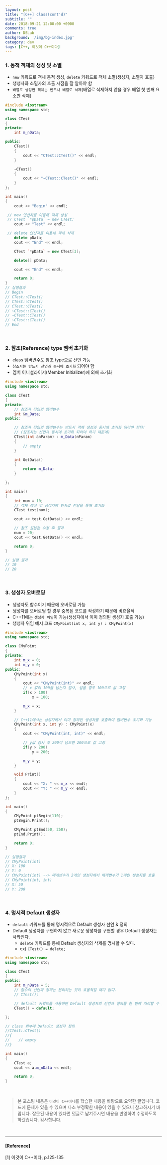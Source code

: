 ```yaml
---
layout: post
title: "[C++] class(cont'd)"
subtitle: ""
date: 2018-09-21 12:00:00 +0900
comments: true
author: DSLab
background: '/img/bg-index.jpg'
category: dev
tags: [C++, 이것이 C++이다]
---
```


### 1. 동적 객체의 생성 및 소멸
  - `new` 키워드로 객체 동적 생성, `delete` 키워드로 객체 소멸(생성자, 소멸자 호출)
  - 생성자와 소멸자의 호출 시점을 잘 알아야 함
  - `배열로 생성한 객체는 반드시 배열로 삭제`(배열로 삭제하지 않을 경우 배열 첫 번째 요소만 삭제)

```c++
#include <iostream>
using namespace std;

class CTest
{
private:
    int m_nData;

public:
    CTest()
    {
        cout << "CTest::CTest()" << endl;
    }

    ~CTest()
    {
        cout << "~CTest::CTest()" << endl;
    }
};

int main()
{
    cout << "Begin" << endl;

 // new 연산자를 이용해 객체 생성
 // CTest `*pData` = new CTest;
    cout << "Test" << endl;

 // delete 연산자를 이용해 객체 삭제
    delete pData;
    cout << "End" << endl;

    CTest `*pData` = new CTest[3];

    delete[] pData;

    cout << "End" << endl;

    return 0;
}
// 실행결과
// Begin
// CTest::CTest()
// CTest::CTest()
// CTest::CTest()
// ~CTest::CTest()
// ~CTest::CTest()
// ~CTest::CTest()
// End
```
<br>

### 2. 참조(Reference) type 멤버 초기화
  - class 멤버변수도 참조 type으로 선언 가능
  - `참조자는 반드시 선언과 동시에 초기화` 되어야 함
  - 멤버 이니셜라이저(Member Initializer)에 의해 초기화

```c++
#include <iostream>
using namespace std;

class CTest
{
private:
    // 참조자 타입의 멤버변수
    int &m_Data;
public:

    // 참조자 타입의 멤버변수는 반드시 객체 생성과 동시에 초기화 되어야 한다!
    // (참조자는 선언과 동시에 초기화 되어야 하기 때문에)
    CTest(int &nParam) : m_Data(nParam)
    {
        // empty
    }

    int GetData()
    {
        return m_Data;
    }

};

int main()
{
    int num = 10;
    // 객체 생성 및 생성자에 인자값 전달을 통해 초기화
    CTest test(num);

    cout << test.GetData() << endl;

    // 참조 원본값 수정 후 결과
    num = 20;
    cout << test.GetData() << endl;

    return 0;
}

// 실행 결과
// 10
// 20
```
<br>

### 3. 생성자 오버로딩
  - 생성자도 함수이기 때문에 오버로딩 가능
  - 생성자를 오버로딩 할 경우 중복된 코드를 작성하기 때문에 비효율적
  - C++11에는 `생성자 위임`이 가능(생성자에서 이미 정의된 생성자 호출 가능)
  - 생성자 위임 예시 코드 `CMyPoint(int x, int y) : CMyPoint(x)`

```c++
#include <iostream>
using namespace std;

class CMyPoint
{
private:
    int m_x = 0;
    int m_y = 0;
public:
    CMyPoint(int x)
    {
        cout << "CMyPoint(int)" << endl;
        // x 값이 100을 넘는지 검사, 넘을 경우 100으로 값 고정
        if(x > 100)
            x = 100;

        m_x = x;
    }

    // C++11에서는 생성자에서 이미 정의된 생성자를 호출하여 멤버변수 초기화 가능
    CMyPoint(int x, int y) : CMyPoint(x)
    {
        cout << "CMyPoint(int, int)" << endl;

        // y값 검사 후 200이 넘으면 200으로 값 고정
        if(y > 200)
            y = 200;

        m_y = y;
    }

    void Print()
    {
        cout << "X: " << m_x << endl;
        cout << "Y: " << m_y << endl;
    }
};

int main()
{
    CMyPoint ptBegin(110);
    ptBegin.Print();

    CMyPoint ptEnd(50, 250);
    ptEnd.Print();

    return 0;
}

// 실행결과
// CMyPoint(int)
// X: 100
// Y: 0
// CMyPoint(int) --> 매개변수가 2개인 생성자에서 매개변수가 1개인 생성자를 호출
// CMyPoint(int, int)
// X: 50
// Y: 200
```
<br>

### 4. 명시적 Default 생성자
  - `default` 키워드를 통해 명시적으로 Default 생성자 선언 & 정의
  - Default 생성자를 구현하지 않고 새로운 생성자를 구현할 경우 Default 생성자는 사라진다.
    - `delete` 키워드를 통해 Default 생성자의 삭제를 명시할 수 있다.
    - ex) `CTest() = delete;`

```c++
#include <iostream>
using namespace std;

class CTest
{
public:
    int m_nData = 5;
    // 함수의 선언과 정의는 분리하는 것이 효율적일 때가 많다.
    // CTest();

    // default 키워드를 사용하면 Default 생성자의 선언과 정의를 한 번에 처리할 수 있다.
    CTest() = default;

};

// class 외부에 Default 생성자 정의
//CTest::CTest()
//{
//    // empty
//}

int main()
{
    CTest a;
    cout << a.m_nData << endl;

    return 0;
}
```

<br>

>본 포스팅 내용은 `이것이 C++이다`를 학습한 내용을 바탕으로 요약한 글입니다. 코드에 문제가 있을 수 있으며 다소 부정확한 내용이 있을 수 있으니 참고하시기 바랍니다. 잘못된 내용이 있다면 덧글로 남겨주시면 내용을 반영하여 수정하도록 하겠습니다. 감사합니다.

<br>

---

#### [Reference]

[1] 이것이 C++이다, p.125-135
